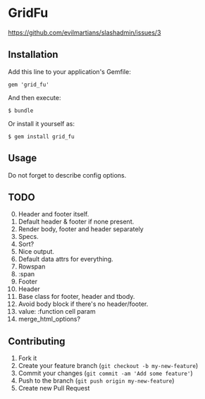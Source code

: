 # GridFu

https://github.com/evilmartians/slashadmin/issues/3

## Installation

Add this line to your application's Gemfile:

    gem 'grid_fu'

And then execute:

    $ bundle

Or install it yourself as:

    $ gem install grid_fu

## Usage

Do not forget to describe config options.

## TODO

0. Header and footer itself.
1. Default header & footer if none present.
2. Render body, footer and header separately
3. Specs.
4. Sort?
5. Nice output.
6. Default data attrs for everything.
7. Rowspan
8. :span
9. Footer
10. Header
11. Base class for footer, header and tbody.
12. Avoid body block if there's no header/footer.
13. value: :function cell param
14. merge_html_options?

## Contributing

1. Fork it
2. Create your feature branch (`git checkout -b my-new-feature`)
3. Commit your changes (`git commit -am 'Add some feature'`)
4. Push to the branch (`git push origin my-new-feature`)
5. Create new Pull Request
